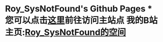 # Roy_SysNotFound's Github Pages *您可以点击[这里](http://roydong0908.github.io/index.html)前往访问主站点 我的B站主页:[Roy_SysNotFound的空间](https://space.bilibili.com/1653312994)
